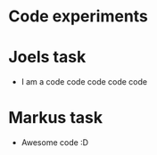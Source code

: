 # Code experiments

# Joels task

- I am a code code code code code





# Markus task

- Awesome code :D
